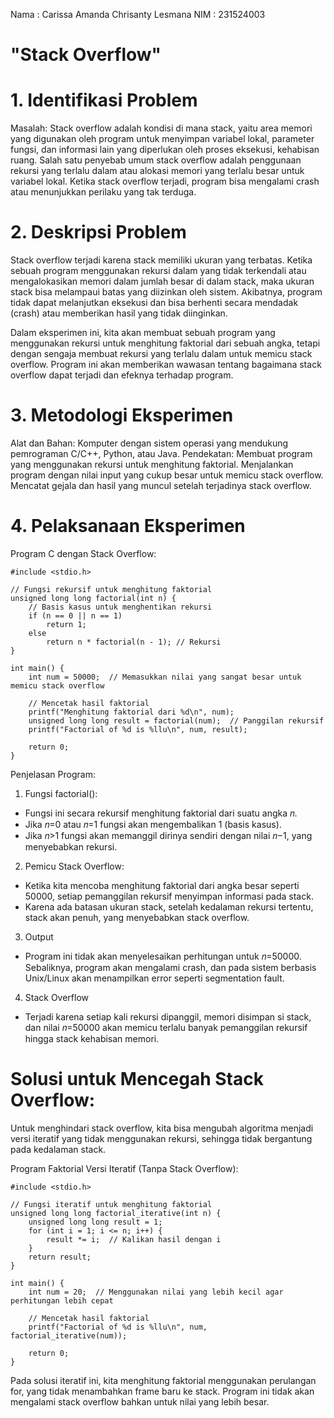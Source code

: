 Nama    : Carissa Amanda Chrisanty Lesmana
NIM     : 231524003

# "Stack Overflow"

# 1. Identifikasi Problem
Masalah: Stack overflow adalah kondisi di mana stack, yaitu area memori yang digunakan oleh program untuk menyimpan variabel lokal, parameter fungsi, dan informasi lain yang diperlukan oleh proses eksekusi, kehabisan ruang. Salah satu penyebab umum stack overflow adalah penggunaan rekursi yang terlalu dalam atau alokasi memori yang terlalu besar untuk variabel lokal. Ketika stack overflow terjadi, program bisa mengalami crash atau menunjukkan perilaku yang tak terduga.

# 2. Deskripsi Problem
Stack overflow terjadi karena stack memiliki ukuran yang terbatas. Ketika sebuah program menggunakan rekursi dalam yang tidak terkendali atau mengalokasikan memori dalam jumlah besar di dalam stack, maka ukuran stack bisa melampaui batas yang diizinkan oleh sistem. Akibatnya, program tidak dapat melanjutkan eksekusi dan bisa berhenti secara mendadak (crash) atau memberikan hasil yang tidak diinginkan.

Dalam eksperimen ini, kita akan membuat sebuah program yang menggunakan rekursi untuk menghitung faktorial dari sebuah angka, tetapi dengan sengaja membuat rekursi yang terlalu dalam untuk memicu stack overflow. Program ini akan memberikan wawasan tentang bagaimana stack overflow dapat terjadi dan efeknya terhadap program.

# 3. Metodologi Eksperimen
Alat dan Bahan: Komputer dengan sistem operasi yang mendukung pemrograman C/C++, Python, atau Java.
Pendekatan:
Membuat program yang menggunakan rekursi untuk menghitung faktorial.
Menjalankan program dengan nilai input yang cukup besar untuk memicu stack overflow.
Mencatat gejala dan hasil yang muncul setelah terjadinya stack overflow.

# 4. Pelaksanaan Eksperimen
Program C dengan Stack Overflow:
```
#include <stdio.h>

// Fungsi rekursif untuk menghitung faktorial
unsigned long long factorial(int n) {
    // Basis kasus untuk menghentikan rekursi
    if (n == 0 || n == 1)
        return 1;
    else
        return n * factorial(n - 1); // Rekursi
}

int main() {
    int num = 50000;  // Memasukkan nilai yang sangat besar untuk memicu stack overflow

    // Mencetak hasil faktorial
    printf("Menghitung faktorial dari %d\n", num);
    unsigned long long result = factorial(num);  // Panggilan rekursif
    printf("Factorial of %d is %llu\n", num, result);

    return 0;
}
```

Penjelasan Program:
1. Fungsi factorial():
- Fungsi ini secara rekursif menghitung faktorial dari suatu angka 𝑛.
- Jika 𝑛=0 atau 𝑛=1 fungsi akan mengembalikan 1 (basis kasus).
- Jika 𝑛>1 fungsi akan memanggil dirinya sendiri dengan nilai 𝑛−1, yang menyebabkan rekursi.

2. Pemicu Stack Overflow:
- Ketika kita mencoba menghitung faktorial dari angka besar seperti 50000, setiap pemanggilan rekursif menyimpan informasi pada stack.
- Karena ada batasan ukuran stack, setelah kedalaman rekursi tertentu, stack akan penuh, yang menyebabkan stack overflow.

3. Output
- Program ini tidak akan menyelesaikan perhitungan untuk 𝑛=50000. Sebaliknya, program akan mengalami crash, dan pada sistem berbasis Unix/Linux akan menampilkan error seperti segmentation fault.

4. Stack Overflow
- Terjadi karena setiap kali rekursi dipanggil, memori disimpan si stack, dan nilai 𝑛=50000 akan memicu terlalu banyak pemanggilan rekursif hingga stack kehabisan memori.

# Solusi untuk Mencegah Stack Overflow:
Untuk menghindari stack overflow, kita bisa mengubah algoritma menjadi versi iteratif yang tidak menggunakan rekursi, sehingga tidak bergantung pada kedalaman stack.

Program Faktorial Versi Iteratif (Tanpa Stack Overflow):
```
#include <stdio.h>

// Fungsi iteratif untuk menghitung faktorial
unsigned long long factorial_iterative(int n) {
    unsigned long long result = 1;
    for (int i = 1; i <= n; i++) {
        result *= i;  // Kalikan hasil dengan i
    }
    return result;
}

int main() {
    int num = 20;  // Menggunakan nilai yang lebih kecil agar perhitungan lebih cepat

    // Mencetak hasil faktorial
    printf("Factorial of %d is %llu\n", num, factorial_iterative(num));

    return 0;
}
```

Pada solusi iteratif ini, kita menghitung faktorial menggunakan perulangan for, yang tidak menambahkan frame baru ke stack. Program ini tidak akan mengalami stack overflow bahkan untuk nilai yang lebih besar.